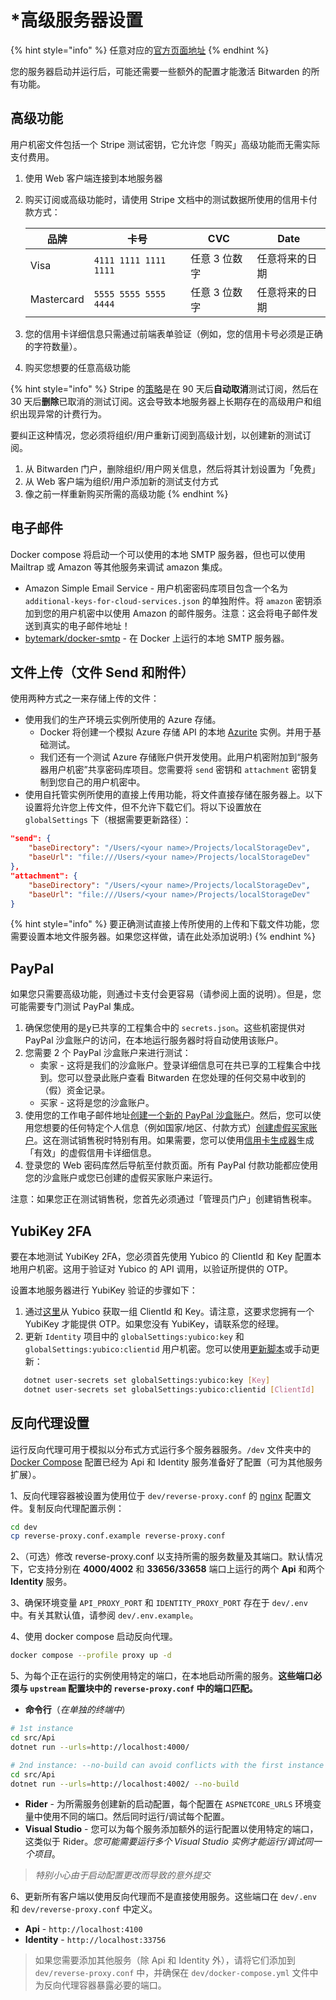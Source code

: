 # \*高级服务器设置

{% hint style="info" %}
任意对应的[官方页面地址](https://contributing.bitwarden.com/getting-started/server/advanced-setup)
{% endhint %}

您的服务器启动并运行后，可能还需要一些额外的配置才能激活 Bitwarden 的所有功能。

## 高级功能​ <a href="#premium-features" id="premium-features"></a>

用户机密文件包括一个 Stripe 测试密钥，它允许您「购买」高级功能而无需实际支付费用。

1. 使用 Web 客户端连接到本地服务器
2.  购买订阅或高级功能时，请使用 Stripe 文档中的测试数据所使用的信用卡付款方式：

    | 品牌         | 卡号                    | CVC      | Date    |
    | ---------- | --------------------- | -------- | ------- |
    | Visa       | `4111 1111 1111 1111` | 任意 3 位数字 | 任意将来的日期 |
    | Mastercard | `5555 5555 5555 4444` | 任意 3 位数字 | 任意将来的日期 |
3. 您的信用卡详细信息只需通过前端表单验证（例如，您的信用卡号必须是正确的字符数量）。
4. 购买您想要的任意高级功能

{% hint style="info" %}
Stripe 的[策略](https://support.stripe.com/questions/test-mode-subscription-data-retention)是在 90 天后**自动取消**测试订阅，然后在 30 天后**删除**已取消的测试订阅。这会导致本地服务器上长期存在的高级用户和组织出现异常的计费行为。

要纠正这种情况，您必须将组织/用户重新订阅到高级计划，以创建新的测试订阅。

1. 从 Bitwarden 门户，删除组织/用户网关信息，然后将其计划设置为「免费」
2. 从 Web 客户端为组织/用户添加新的测试支付方式
3. 像之前一样重新购买所需的高级功能
{% endhint %}

## 电子邮件​ <a href="#emails" id="emails"></a>

Docker compose 将启动一个可以使用的本地 SMTP 服务器，但也可以使用 Mailtrap 或 Amazon 等其他服务来调试 amazon 集成。

* Amazon Simple Email Service - 用户机密密码库项目包含一个名为 `additional-keys-for-cloud-services.json` 的单独附件。将 `amazon` 密钥添加到您的用户机密中以使用 Amazon 的邮件服务。注意：这会将电子邮件发送到真实的电子邮件地址！
* [bytemark/docker-smtp](https://github.com/BytemarkHosting/docker-smtp) - 在 Docker 上运行的本地 SMTP 服务器。

## 文件上传（文件 Send 和附件） <a href="#file-uploads-file-sends-and-attachments" id="file-uploads-file-sends-and-attachments"></a>

使用两种方式之一来存储上传的文件：

* 使用我们的生产环境云实例所使用的 Azure 存储。
  * Docker 将创建一个模拟 Azure 存储 API 的本地 [Azurite](https://github.com/Azure/Azurite) 实例。并用于基础测试。
  * 我们还有一个测试 Azure 存储账户供开发使用。此用户机密附加到“服务器用户机密”共享密码库项目。您需要将 `send` 密钥和 `attachment` 密钥复制到您自己的用户机密中。
* 使用自托管实例所使用的直接上传用功能，将文件直接存储在服务器上。以下设置将允许您上传文件，但不允许下载它们。将以下设置放在 `globalSettings` 下（根据需要更新路径）：

```json
"send": {
    "baseDirectory": "/Users/<your name>/Projects/localStorageDev",
    "baseUrl": "file:///Users/<your name>/Projects/localStorageDev"
},
"attachment": {
    "baseDirectory": "/Users/<your name>/Projects/localStorageDev",
    "baseUrl": "file:///Users/<your name>/Projects/localStorageDev"
}
```

{% hint style="info" %}
要正确测试直接上传所使用的上传和下载文件功能，您需要设置本地文件服务器。如果您这样做，请在此处添加说明:)
{% endhint %}

## PayPal <a href="#paypal" id="paypal"></a>

如果您只需要高级功能，则通过卡支付会更容易（请参阅上面的说明）。但是，您可能需要专门测试 PayPal 集成。

1. 确保您使用的是y已共享的工程集合中的 `secrets.json`。这些机密提供对 PayPal 沙盒账户的访问，在本地运行服务器时将自动使用该账户。
2. 您需要 2 个 PayPal 沙盒账户来进行测试：&#x20;
   * 卖家 - 这将是我们的沙盒账户。登录详细信息可在共已享的工程集合中找到。您可以登录此账户查看 Bitwarden 在您处理的任何交易中收到的（假）资金记录。
   * 买家 - 这将是您的沙盒账户。
3. 使用您的工作电子邮件地址[创建一个新的 PayPal 沙盒账户](https://www.sandbox.paypal.com/)。然后，您可以使用您想要的任何特定个人信息（例如国家/地区、付款方式）[创建虚假买家账户](https://developer.paypal.com/docs/api-basics/sandbox/accounts/)。这在测试销售税时特别有用。如果需要，您可以使用[信用卡生成器](https://developer.paypal.com/developer/creditCardGenerator/)生成「有效」的虚假信用卡详细信息。
4. 登录您的 Web 密码库然后导航至付款页面。所有 PayPal 付款功能都应使用您的沙盒账户或您已创建的虚假买家账户来运行。

注意：如果您正在测试销售税，您首先必须通过「管理员门户」创建销售税率。

## YubiKey 2FA <a href="#yubikey-2fa" id="yubikey-2fa"></a>

要在本地测试 YubiKey 2FA，您必须首先使用 Yubico 的 ClientId 和 Key 配置本地用户机密。这用于验证对 Yubico 的 API 调用，以验证所提供的 OTP。

设置本地服务器进行 YubiKey 验证的步骤如下：

1. 通过[这里](https://upgrade.yubico.com/getapikey/)从 Yubico 获取一组 ClientId 和 Key。请注意，这要求您拥有一个 YubiKey 才能提供 OTP。如果您没有 YubiKey，请联系您的经理。
2. 更新 `Identity` 项目中的 `globalSettings:yubico:key` 和 `globalSettings:yubico:clientid` 用户机密。您可以使用[更新脚本](secrets.md)或手动更新：

```bash
   dotnet user-secrets set globalSettings:yubico:key [Key]
   dotnet user-secrets set globalSettings:yubico:clientid [ClientId]
```

## 反向代理设置​ <a href="#reverse-proxy-setup" id="reverse-proxy-setup"></a>

运行反向代理可用于模拟以分布式方式运行多个服务器服务。`/dev` 文件夹中的 [Docker Compose](https://docs.docker.com/compose/) 配置已经为 Api 和 Identity 服务准备好了配置（可为其他服务扩展）。

1、反向代理容器被设置为使用位于 `dev/reverse-proxy.conf` 的 [nginx](https://nginx.org/en/docs/beginners\_guide.html#conf\_structure) 配置文件。复制反向代理配置示例：

```bash
cd dev
cp reverse-proxy.conf.example reverse-proxy.conf
```

2、（可选）修改 reverse-proxy.conf 以支持所需的服务数量及其端口。默认情况下，它支持分别在 **4000/4002** 和 **33656/33658** 端口上运行的两个 **Api** 和两个 **Identity** 服务。

3、确保环境变量 `API_PROXY_PORT` 和 `IDENTITY_PROXY_PORT` 存在于 `dev/.env` 中。有关其默认值，请参阅 `dev/.env.example`。

4、使用 docker compose 启动反向代理。

```bash
docker compose --profile proxy up -d
```

5、为每个正在运行的实例使用特定的端口，在本地启动所需的服务。**这些端口必须与 `upstream` 配置块中的 `reverse-proxy.conf` 中的端口匹配。**

* **命令行**（_在单独的终端中_）

```bash
# 1st instance
cd src/Api
dotnet run --urls=http://localhost:4000/
```

```bash
# 2nd instance: --no-build can avoid conflicts with the first instance
cd src/Api
dotnet run --urls=http://localhost:4002/ --no-build
```

* **Rider** - 为所需服务创建新的启动配置，每个配置在 `ASPNETCORE_URLS` 环境变量中使用不同的端口。然后同时运行/调试每个配置。
* **Visual Studio** - 您可以为每个服务添加额外的运行配置以使用特定的端口，这类似于 Rider。_您可能需要运行多个 Visual Studio 实例才能运行/调试同一个项目_。

> _特别小心由于启动配置更改而导致的意外提交_

6、更新所有客户端以使用反向代理而不是直接使用服务。这些端口在 `dev/.env` 和 `dev/reverse-proxy.conf` 中定义。

* **Api** - `http://localhost:4100`
* **Identity** - `http://localhost:33756`

> 如果您需要添加其他服务（除 Api 和 Identity 外），请将它们添加到 `dev/reverse-proxy.conf` 中，并确保在 `dev/docker-compose.yml` 文件中为反向代理容器暴露必要的端口。
